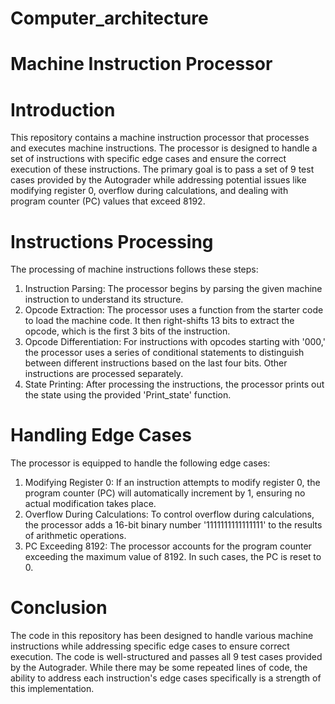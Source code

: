 # Computer_architecture
# Machine Instruction Processor

# Introduction
This repository contains a machine instruction processor that processes and executes machine instructions. 
The processor is designed to handle a set of instructions with specific edge cases and ensure the correct execution of these instructions. 
The primary goal is to pass a set of 9 test cases provided by the Autograder while addressing potential issues like modifying register 0, overflow during calculations, and dealing with program counter (PC) values that exceed 8192.

# Instructions Processing
The processing of machine instructions follows these steps:
1. Instruction Parsing: The processor begins by parsing the given machine instruction to understand its structure.
2. Opcode Extraction: The processor uses a function from the starter code to load the machine code. It then right-shifts 13 bits to extract the opcode, which is the first 3 bits of the instruction.
3. Opcode Differentiation: For instructions with opcodes starting with '000,' the processor uses a series of conditional statements to distinguish between different instructions based on the last four bits.
   Other instructions are processed separately.
4. State Printing: After processing the instructions, the processor prints out the state using the provided 'Print_state' function.

# Handling Edge Cases
The processor is equipped to handle the following edge cases:
1. Modifying Register 0: If an instruction attempts to modify register 0, the program counter (PC) will automatically increment by 1, ensuring no actual modification takes place.
2. Overflow During Calculations: To control overflow during calculations, the processor adds a 16-bit binary number '1111111111111111' to the results of arithmetic operations.
3. PC Exceeding 8192: The processor accounts for the program counter exceeding the maximum value of 8192. In such cases, the PC is reset to 0.

# Conclusion
The code in this repository has been designed to handle various machine instructions while addressing specific edge cases to ensure correct execution. 
The code is well-structured and passes all 9 test cases provided by the Autograder. 
While there may be some repeated lines of code, the ability to address each instruction's edge cases specifically is a strength of this implementation.
